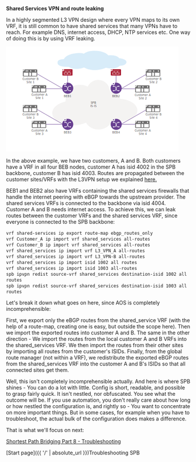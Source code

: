 **Shared Services VPN and route leaking**

In a highly segmented L3 VPN design where every VPN maps to its own VRF, it is still common to have shared services that many VPNs have to reach. For example DNS, internet access, DHCP, NTP services etc. One way of doing this is by using VRF leaking.

![Shared-Services](/Shared-services-L3VPN.png)

In the above example, we have two customers, A and B. Both customers have a VRF in all four BEB nodes, customer A has isid 4002 in the SPB backbone, customer B has isid 4003. Routes are propagated between the customer sites/VRFs with the L3VPN setup we explained [here.](https://networkundertaker.com/2023/04/12/Shortest-Path-Bridging-part-6.html)

BEB1 and BEB2 also have VRFs containing the shared services firewalls that handle the internet peering with eBGP towards the upstream provider. The shared services VRFs is connected to the backbone via isid 4004. Customer A and B needs internet access. To achieve this, we can leak routes between the customer VRFs and the shared services VRF, since everyone is connected to the SPB backbone:

```
vrf shared-services ip export route-map ebgp_routes_only
vrf Customer_A ip import vrf shared_services all-routes
vrf Customer_B ip import vrf shared_services all-routes
vrf shared_services ip import vrf L3_VPN_A all-routes
vrf shared_services ip import vrf L3_VPN-B all-routes
vrf shared_services ip import isid 1002 all routes
vrf shared_services ip import isid 1003 all-routes
spb ipvpn redist source-vrf shared_services destination-isid 1002 all routes
spb ipvpn redist source-vrf shared_services destination-isid 1003 all routes
```

Let's break it down what goes on here, since AOS is completely incomprehensible:

First, we export only the eBGP routes from the shared_service VRF (with the help of a route-map, creating one is easy, but outside the scope here).
Then we import the exported routes into customer A and B.
The same in the other direction - We import the routes from the local customer A and B VRFs into the shared_services VRF.
We then import the routes from their other sites by importing all routes from the customer's ISIDs.
Finally, from the global route manager (not within a VRF), we redistribute the exported eBGP routes from the shared_services VRF into the customer A and B's ISIDs so that all connected sites get them.

Well, this isn't completely incomprehensible actually. And here is where SPB shines - You can do a lot with little. Config is short, readable, and possible to grasp fairly quick. It isn't nestled, nor obfuscated. You see what the outcome will be. If you use automation, you don't really care about how long or how nestled the configuration is, and rightly so - You want to concentrate on more important things. But in some cases, for example when you have to troubleshoot, the actual bulk of the configuration does makes a difference. 

That is what we'll focus on next: 

[Shortest Path Bridging Part 8 - Troubleshooting](https://networkundertaker.com/2023/04/17/Shortest-Path-Bridging-part-8.html)

[Start page]({{ '/' | absolute_url }})Troubleshooting SPB